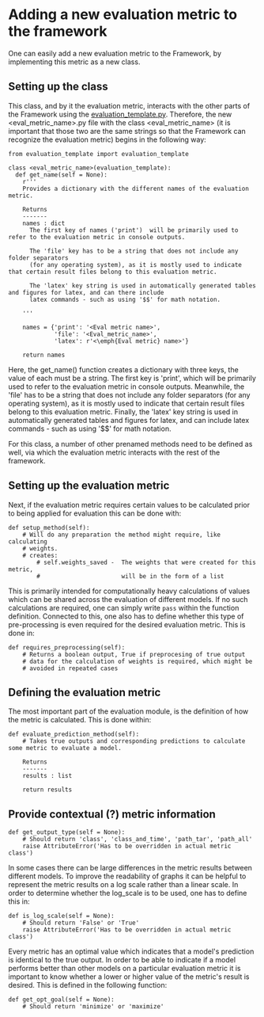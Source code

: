# Adding a new evaluation metric to the framework

One can easily add a new evaluation metric to the Framework, by implementing this metric as a new class.

## Setting up the class

This class, and by it the evaluation metric, interacts with the other parts of the Framework using the [evaluation_template.py](https://github.com/julianschumann/General-Framework/blob/main/Framework/Evaluation_metrics/evaluation_template.py). Therefore, the new <eval_metric_name>.py file with the class <eval_metric_name> (it is important that those two are the same strings so that the Framework can recognize the evaluation metric) begins in the following way:

```
from evaluation_template import evaluation_template

class <eval_metric_name>(evaluation_template):
  def get_name(self = None):
    r'''
    Provides a dictionary with the different names of the evaluation metric.
        
    Returns
    -------
    names : dict
      The first key of names ('print')  will be primarily used to refer to the evaluation metric in console outputs. 
            
      The 'file' key has to be a string that does not include any folder separators 
      (for any operating system), as it is mostly used to indicate that certain result files belong to this evaluation metric. 
            
      The 'latex' key string is used in automatically generated tables and figures for latex, and can there include 
      latex commands - such as using '$$' for math notation.
        
    '''

    names = {'print': '<Eval metric name>',
             'file': '<Eval_metric_name>',
             'latex': r'<\emph{Eval metric} name>'}

    return names
```

Here, the get_name() function creates a dictionary with three keys, the value of each must be a string. The first key is 'print', which will be primarily used to refer to the evaluation metric in console outputs. Meanwhile, the 'file' has to be a string that does not include any folder separators (for any operating system), as it is mostly used to indicate that certain result files belong to this evaluation metric. Finally, the 'latex' key string is used in automatically generated tables and figures for latex, and can include latex commands - such as using '$$' for math notation.

For this class, a number of other prenamed methods need to be defined as well, via which the evaluation metric interacts with the rest of the framework.

## Setting up the evaluation metric

Next, if the evaluation metric requires certain values to be calculated prior to being applied for evaluation this can be done with:

```
def setup_method(self):
    # Will do any preparation the method might require, like calculating
    # weights.
    # creates:
        # self.weights_saved -  The weights that were created for this metric,
        #                       will be in the form of a list
```
This is primarily intended for computationally heavy calculations of values which can be shared across the evaluation of different models. If no such calculations are required, one can simply write `pass` within the function definition. 
Connected to this, one also has to define whether this type of pre-processing is even required for the desired evaluation metric. This is done in:

```
def requires_preprocessing(self):
    # Returns a boolean output, True if preprocesing of true output
    # data for the calculation of weights is required, which might be 
    # avoided in repeated cases
```

## Defining the evaluation metric

The most important part of the evaluation module, is the definition of how the metric is calculated. This is done within:

```
def evaluate_prediction_method(self):
    # Takes true outputs and corresponding predictions to calculate some metric to evaluate a model.

    Returns
    -------
    results : list

    return results 
```

## Provide contextual (?) metric information
```
def get_output_type(self = None):
    # Should return 'class', 'class_and_time', 'path_tar', 'path_all'
    raise AttributeError('Has to be overridden in actual metric class')
```

In some cases there can be large differences in the metric results between different models. To improve the readability of graphs it can be helpful to represent the metric results on a log scale rather than a linear scale. In order to determine whether the log_scale is to be used, one has to define this in:
```
def is_log_scale(self = None):
    # Should return 'False' or 'True'
    raise AttributeError('Has to be overridden in actual metric class')
```

Every metric has an optimal value which indicates that a model's prediction is identical to the true output. In order to be able to indicate if a model performs better than other models on a particular evaluation metric it is important to know whether a lower or higher value of the metric's result is desired. This is defined in the following function:
```
def get_opt_goal(self = None):
    # Should return 'minimize' or 'maximize'
```

